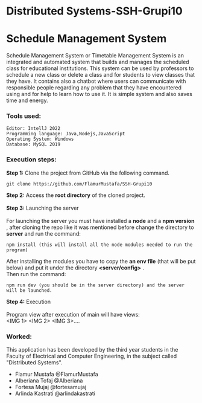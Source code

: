 # Distributed Systems-SSH-Grupi10

# Schedule Management System

Schedule Management System or Timetable Management System is an integrated and automated system that builds and manages the scheduled class for educational institutions. This system can be used by professors to schedule a new class or delete a class and for students to view classes that they have. It contains also a chatbot where users can communicate with responsible people regarding any problem that they have encountered using and for help to learn how to use it. It is simple system and also saves time and energy.

### Tools used:
```
Editor: IntellJ 2022
Programming language: Java,Nodejs,JavaScript
Operating System: Windows
Database: MySQL 2019
```

### Execution steps:
**Step 1:** Clone the project from GitHub via the following command. <br>
```
git clone https://github.com/FlamurMustafa/SSH-Grupi10
```
**Step 2:** Access the **root directory** of the cloned project. <br><br>
**Step 3:** Launching the server <br><br>
For launching the server you must have installed a **node** and a **npm version** , after cloning the repo like it was mentioned before change the directory to **server** and run the command: <br>
```
npm install (this will install all the node modules needed to run the program)
```
After installing the modules you have to copy the **an env file** (that will be put below) and put it under the directory **<server/config>** .<br>
Then run the command: <br>
```
npm run dev (you should be in the server directory) and the server will be launched.
```
**Step 4:** Execution
<br><br>
Program view after execution of main will have views:<br>
<IMG 1>
<IMG 2>
<IMG 3>....
<br>
### Worked: <br>
This application has been developed by the third year students in the Faculty of Electrical and Computer Engineering, in the subject called "Distributed Systems".
<ul>
    <li> Flamur Mustafa @FlamurMustafa </li>
    <li> Alberiana Tofaj @Alberiana </li>
    <li> Fortesa Mujaj @fortesamujaj </li>
    <li> Arlinda Kastrati @arlindakastrati </li>
</ul>
